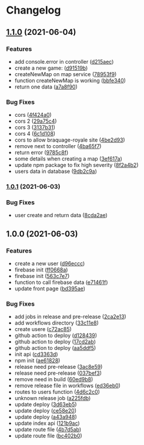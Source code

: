 # Changelog

## [1.1.0](https://www.github.com/BraquageRoyale/api/compare/v1.0.1...v1.1.0) (2021-06-04)


### Features

* add console.error in controller ([d215aec](https://www.github.com/BraquageRoyale/api/commit/d215aecfcd59ef212b6e6b361ffa5bb868b89d5e))
* create a new game: ([d91519b](https://www.github.com/BraquageRoyale/api/commit/d91519b228b11d04930744249be47c3c65fb38b7))
* createNewMap on map service ([78953f9](https://www.github.com/BraquageRoyale/api/commit/78953f96b213b846d7ffedba8a80f7d585f7d9ba))
* function createNewMap is working ([bbfe340](https://www.github.com/BraquageRoyale/api/commit/bbfe34023489d055fda4bbdd55c0a30e244983b0))
* return one data ([a7a8f90](https://www.github.com/BraquageRoyale/api/commit/a7a8f906a1fdeba8c665f7d2a9848b6501a497a6))


### Bug Fixes

* cors ([4f424a0](https://www.github.com/BraquageRoyale/api/commit/4f424a031512d6caa30ab702e163553422841fb3))
* cors 2 ([29a75c4](https://www.github.com/BraquageRoyale/api/commit/29a75c4c3d14c6110428fe2db326c028fe0170f5))
* cors 3 ([3137b31](https://www.github.com/BraquageRoyale/api/commit/3137b31dda9272dbeb1a0da9f8ed038dee2f6d0a))
* cors 4 ([6c1d108](https://www.github.com/BraquageRoyale/api/commit/6c1d1082a6fe54a1ed3bebe0744de90c04c52dc2))
* cors to allow braquage-royale site ([4be2d93](https://www.github.com/BraquageRoyale/api/commit/4be2d93af52084fc769f6cb64c74559dcb0486ec))
* remove next to controller ([4ba65f7](https://www.github.com/BraquageRoyale/api/commit/4ba65f70750dcc88cf38a4e59a89f080aeb875f5))
* return error ([9785c8f](https://www.github.com/BraquageRoyale/api/commit/9785c8f915c69d8f488a357072e8b9fc5b7afae0))
* some details when creating a map ([3ef617a](https://www.github.com/BraquageRoyale/api/commit/3ef617a9a07b02da64b583d9b57472051f3b7d96))
* update npm package to fix high severity ([8f2a4b2](https://www.github.com/BraquageRoyale/api/commit/8f2a4b2801c6ba8d039e6c51d5fa57577ad47717))
* users data in database ([9db2c9a](https://www.github.com/BraquageRoyale/api/commit/9db2c9aa83087cae9ea5a50a4d1fb51032100489))

### [1.0.1](https://www.github.com/BraquageRoyale/api/compare/v1.0.0...v1.0.1) (2021-06-03)


### Bug Fixes

* user create and return data ([8cda2ae](https://www.github.com/BraquageRoyale/api/commit/8cda2ae9c78b289d7748ff9930847f4d42ad0e0b))

## 1.0.0 (2021-06-03)


### Features

* create a new user ([d96eccc](https://www.github.com/BraquageRoyale/api/commit/d96eccc6de7ff5b2baec73e8b10a512565ab218e))
* firebase init ([ff0668a](https://www.github.com/BraquageRoyale/api/commit/ff0668aceb856d9332cc403163f34a3a61924a1a))
* firebase init ([563c7e7](https://www.github.com/BraquageRoyale/api/commit/563c7e7e0a99487dc0ff4ccf0550575bb5f57831))
* function to call firebase data ([e71461f](https://www.github.com/BraquageRoyale/api/commit/e71461f60b0bd86b0f01033ba5f3a13f7015c8ef))
* update front page ([bd395ae](https://www.github.com/BraquageRoyale/api/commit/bd395aedcae8ae8fdbc402b8e1ec7ee4f31fa243))


### Bug Fixes

* add jobs in release and pre-release ([2ca2e13](https://www.github.com/BraquageRoyale/api/commit/2ca2e134fb4d4f6aff33edde4bda12c624c3fd06))
* add workflows directory ([33c11e8](https://www.github.com/BraquageRoyale/api/commit/33c11e80bf264bcb0f1614417b2111008b1e33bc))
* create usere ([c72ac85](https://www.github.com/BraquageRoyale/api/commit/c72ac854d95bc37b9bb4dc32955a778b11e9f1dd))
* github action to deploy ([d128439](https://www.github.com/BraquageRoyale/api/commit/d1284396a06402f346f5120e1965bda1b411e611))
* github action to deploy ([17cd2ab](https://www.github.com/BraquageRoyale/api/commit/17cd2ab2b172de471c3cd697d0d24cf1b67d4103))
* github action to deploy ([aa5ddf5](https://www.github.com/BraquageRoyale/api/commit/aa5ddf5be24e776949d1b5e4e29a4f6134529800))
* init api ([cd3363d](https://www.github.com/BraquageRoyale/api/commit/cd3363dca7c7a3e432903066f9504681b8a531e3))
* npm init ([ae61828](https://www.github.com/BraquageRoyale/api/commit/ae618289f1129badcf506eb4b8d02b73faf3ad18))
* release need pre-release ([3ac8e59](https://www.github.com/BraquageRoyale/api/commit/3ac8e591f165a5ab880ec788d758872efe48cd65))
* release need pre-release ([037bef3](https://www.github.com/BraquageRoyale/api/commit/037bef3d782a8f10830b21dbbcdab9dbc6ad6261))
* remove need in build ([60ed9b8](https://www.github.com/BraquageRoyale/api/commit/60ed9b822afb68cf6de90d126d13e47ee74a4c7e))
* remove release file in workflows ([ed36eb0](https://www.github.com/BraquageRoyale/api/commit/ed36eb0c8ad55eb102c0a500d282381dc85e5626))
* routes to users function ([4d6c2c0](https://www.github.com/BraquageRoyale/api/commit/4d6c2c0d461ed2540eda20109982c01a78945d9d))
* unknown release job ([a225fdb](https://www.github.com/BraquageRoyale/api/commit/a225fdbc05c81b9bbbfeb69277528e1da3795511))
* update deploy ([3d63eb5](https://www.github.com/BraquageRoyale/api/commit/3d63eb568a7b710bf24f2e7d182020eb45a833c8))
* update deploy ([ce58e20](https://www.github.com/BraquageRoyale/api/commit/ce58e2035270fd352287a556f35d26f5e1e24e05))
* update deploy ([a43a948](https://www.github.com/BraquageRoyale/api/commit/a43a94897f98d216585adb93f92a970f0e97ff7e))
* update index api ([121b9ac](https://www.github.com/BraquageRoyale/api/commit/121b9acd84004f0a0a0bd082f79f65f8c9872cf7))
* update route file ([4b7d5ab](https://www.github.com/BraquageRoyale/api/commit/4b7d5ab6c8b32375333aab59967ccb46cc53154b))
* update route file ([bc402b0](https://www.github.com/BraquageRoyale/api/commit/bc402b0a6fdf1e43f684b280f462fd24307a9998))
